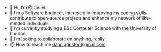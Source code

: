- 👋 Hi, I’m @Daniel
- 👀 I’m a Software Engineer, interested in improving my coding skills, contribute to open-source projects and enhance my network of like-minded individuals
- 🌱 I’m currently studying a BSc Computer Science with the University of London
- 💞️ I’m looking to collaborate on anything, really
- 📫 How to reach me dann.agoston@gmail.com

<!---
Full-SpectrumDevelopment/FullSpectrumDeveloper is a ✨ special ✨ repository because its `README.md` (this file) appears on your GitHub profile.
You can click the Preview link to take a look at your changes.
--->
